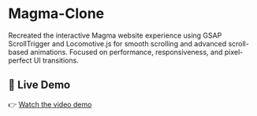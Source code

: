 # Magma-Clone
Recreated the interactive Magma website experience using GSAP ScrollTrigger and Locomotive.js for smooth scrolling and advanced scroll-based animations. Focused on performance, responsiveness, and pixel-perfect UI transitions.

## 🎥 Live Demo
👉 [Watch the video demo]([https://yourusername.github.io/Magma-Clone/](https://youtu.be/w_-wLQ1oNrc?si=iYvTS-mStVKUWCik))
